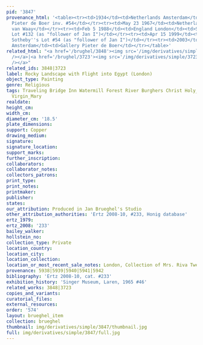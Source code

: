 ```yaml
---
pid: '3847'
provenance_html: '<table><tr><td>1934</td><td>Netherlands Amsterdam</td><td>Gallery
  Pieter de Boer inv. #54</td></tr><tr><td>May 23 1967</td><td>Netherlands Amsterdam</td><td>Mak
  van Waay</td></tr><tr><td>Feb 5 1988</td><td>England London</td><td>Sale Christie''s
  Lot #132 (as "follower of Jan I")</td></tr><tr><td>Apr 15 1999</td><td>England London</td><td>Sale
  Sotheby''s Lot #54 (as "follower of Jan I")</td></tr><tr><td>2003</td><td>Netherlands
  Amsterdam</td><td>Gallery Pieter de Boer</td></tr></table>'
related_html: "<a href='/brughel/3848'><img src='/img/derivatives/simple/3848/thumbnail.jpg'
  /></a>|<a href='/brughel/3723'><img src='/img/derivatives/simple/3723/thumbnail.jpg'
  /></a>"
related_ids: 3848|3723
label: Rocky Landscape with Flight into Egypt (London)
object_type: Painting
genre: Religious
tags: Traveling Bridge Inn Watermill Forest River Burghers Christ Holy_family New_Testament
  Virgin_Mary
realdate: 
height_cm: 
width_cm: 
diameter_cm: '18.5'
plate_dimensions: 
support: Copper
drawing_medium: 
signature: 
signature_location: 
support_marks: 
further_inscription: 
collaborators: 
collaborator_notes: 
collectors_patrons: 
print_type: 
print_notes: 
printmaker: 
publisher: 
states: 
our_attribution: Produced in Jan Brueghel's Studio
other_attribution_authorities: 'Ertz 2008-10, #233, Honig database'
ertz_1979: 
ertz_2008: '233'
bailey_walker: 
hollstein_no: 
collection_type: Private
location_country: 
location_city: 
location_collection: 
location_or_most_recent_sale_notes: London, Collection of Mrs. Riva Twersky
provenance: 5938|5939|5940|5941|5942
bibliography: 'Ertz 2008-10, cat. #233'
exhibition_history: 'Singer Museum, Laren, 1965 #46'
related_works: 3848|3723
copies_and_variants: 
curatorial_files: 
external_resources: 
order: '574'
layout: brueghel_item
collection: brueghel
thumbnail: img/derivatives/simple/3847/thumbnail.jpg
full: img/derivatives/simple/3847/full.jpg
---
```

